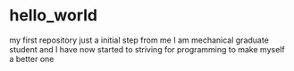 # hello_world
my first repository just a initial step from me
I am mechanical graduate student and I have now started to striving for programming to make myself a better one 
